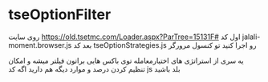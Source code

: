 ﻿# tseOptionFilter


 روی سایت https://old.tsetmc.com/Loader.aspx?ParTree=15131F#  اول کد jalali-moment.browser.js بعد کد tseOptionStrategies.js رو اجرا کنید تو کنسول مرورگر 

یه سری از استراتژی های اختیارمعامله توی باکس هایی براتون فیلتر میشه و امکان تنظیم کردن درصد و موارد دیگه هم دارید اگه کد js بلد باشید

